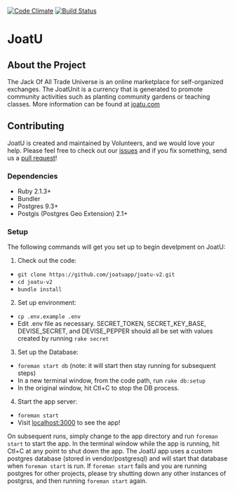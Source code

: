 [![Code
Climate](https://codeclimate.com/github/joatuapp/joatu-v2/badges/gpa.svg)](https://codeclimate.com/github/joatuapp/joatu-v2)
[![Build
Status](https://semaphoreapp.com/api/v1/projects/f723d0c2-dcfd-4b6a-9b3e-f4e30e0189ba/357065/badge.png)](https://semaphoreapp.com/joatu/joatu-v2)

# JoatU

## About the Project
The Jack Of All Trade Universe is an online marketplace for self-organized
exchanges. The JoatUnit is a currency that is generated to promote community
activities such as planting community gardens or teaching classes. More
information can be found at [joatu.com](http://www.joatu.com)

## Contributing
JoatU is created and maintained by Volunteers, and we would love your help.
Please feel free to check out our
[issues](https://github.com/joatuapp/joatu-v2/issues) and if you fix something, send us
a [pull request](https://github.com/joatuapp/joatu-v2/pulls)!

### Dependencies
- Ruby 2.1.3+
- Bundler
- Postgres 9.3+
- Postgis (Postgres Geo Extension) 2.1+

### Setup
The following commands will get you set up to begin develpment on JoatU:

1. Check out the code:
  - `git clone
  https://github.com/joatuapp/joatu-v2.git`
  - `cd joatu-v2`
  - `bundle install`

2. Set up environment:
  - `cp .env.example .env`
  - Edit .env file as necessary. SECRET_TOKEN, SECRET_KEY_BASE,
  DEVISE_SECRET, and DEVISE_PEPPER should all be set with values created by
  running `rake secret`

3. Set up the Database:
  - `foreman start db` (note: it will start then stay running for subsequent
  steps)
  - In a new terminal window, from the code path, run `rake db:setup`
  - In the original window, hit Ctl+C to stop the DB process.

4. Start the app server:
  - `foreman start`
  - Visit [localhost:3000](http://localhost:3000) to see the app!

On subsequent runs, simply change to the app directory and run `foreman start`
to start the app. In the terminal window while the app is running, hit Ctl+C at
any point to shut down the app. The JoatU app uses a custom postgres database
(stored in vendor/postgresql) and will start that database when `foreman start`
is run. If `foreman start` fails and you are running postgres for other 
projects, please try shutting down any other instances of postgrss, and then 
running `foreman start` again.
